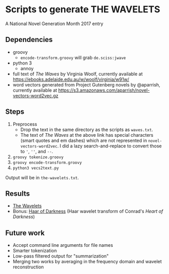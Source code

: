 # Scripts to generate THE WAVELETS

A National Novel Generation Month 2017 entry

## Dependencies

* groovy
  * `encode-transform.groovy` will grab `de.sciss:jwave`
* python 3
  * annoy
* full text of *The Waves* by Virginia Woolf, currently available at https://ebooks.adelaide.edu.au/w/woolf/virginia/w91w/
* word vectors generated from Project Gutenberg novels by @aparrish, currently available at https://s3.amazonaws.com/aparrish/novel-vectors-word2vec.gz

## Steps

1. Preprocess
   * Drop the text in the same directory as the scripts as `waves.txt`.
   * The text of *The Waves* at the above link has special characters (smart quotes and em dashes) which are not represented in `novel-vectors-word2vec`. I did a lazy search-and-replace to convert those to `'`, `''`, and `--`.
1. `groovy tokenize.groovy`
1. `groovy encode-transform.groovy`
1. `python3 vecs2text.py`

Output will be in `the-wavelets.txt`.

## Results

* [The Wavelets](https://gist.github.com/danuep/8ba4e4d51293b4f33d4289ceb5fcb97e)
* Bonus: [Haar of Darkness](https://gist.github.com/danuep/46d3c76be8f42685b7f77e76c57343fa) (Haar wavelet transform of Conrad's *Heart of Darkness*)

## Future work

* Accept command line arguments for file names
* Smarter tokenization
* Low-pass filtered output for "summarization"
* Merging two works by averaging in the frequency domain and wavelet reconstruction
